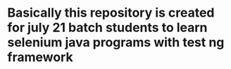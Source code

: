 # Basically this repository is created for july 21 batch students to learn selenium java programs with test ng framework
